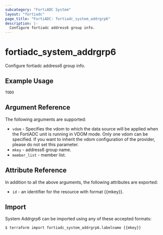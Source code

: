 ```yaml
---
subcategory: "FortiADC System"
layout: "fortiadc"
page_title: "FortiADC: fortiadc_system_addrgrp6"
description: |-
  Configure fortiadc address6 group info.
---
```


# fortiadc_system_addrgrp6
Configure fortiadc address6 group info.

## Example Usage
```hcl
TODO
```

## Argument Reference

The following arguments are supported:

* `vdom` - Specifies the vdom to which the data source will be applied when the FortiADC unit is running in VDOM mode. Only one vdom can be specified. If you want to inherit the vdom configuration of the provider, please do not set this parameter.
* `mkey` - address6 group name.
* `member_list` - member list. 

## Attribute Reference

In addition to all the above arguments, the following attributes are exported:
* `id` - an identifier for the resource with format {{mkey}}.

## Import
 System Addrgrp6 can be imported using any of these accepted formats:
```
$ terraform import fortiadc_system_addrgrp6.labelname {{mkey}}
```
